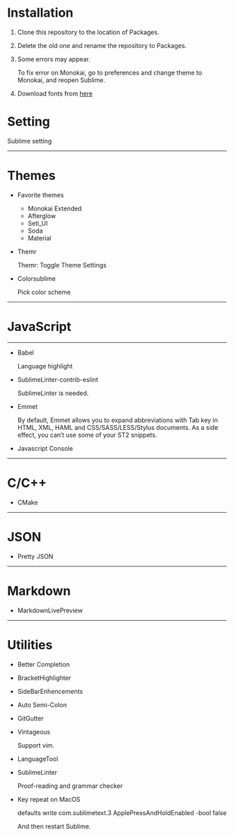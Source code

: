 # Installation

1. Clone this repository to the location of Packages.

2. Delete the old one and rename the repository to Packages.

3. Some errors may appear.

	To fix error on Monokai, go to preferences and change theme to Monokai, and reopen Sublime.

4. Download fonts from [here](https://github.com/chunfantasy/fonts)

# Setting

Sublime setting

---

# Themes

* Favorite themes

	+ Monokai Extended
	+ Afterglow
	+ Seti_UI
	+ Soda
	+ Material

* Themr

	Themr: Toggle Theme Settings

* Colorsublime

	Pick color scheme

---

# JavaScript

---

* Babel

	Language highlight

* SublimeLinter-contrib-eslint

	SublimeLinter is needed.

* Emmet

	By default, Emmet allows you to expand abbreviations with Tab key in HTML, XML, HAML and CSS/SASS/LESS/Stylus documents. As a side effect, you can’t use some of your ST2 snippets.

* Javascript Console

---

# C/C++

* CMake

---

# JSON

* Pretty JSON

---

# Markdown

* MarkdownLivePreview

---

# Utilities

* Better Completion

* BracketHighlighter

* SideBarEnhencements

* Auto Semi-Colon

* GitGutter

* Vintageous

	Support vim.

* LanguageTool

* SublimeLinter

	Proof-reading and grammar checker

* Key repeat on MacOS

	defaults write com.sublimetext.3 ApplePressAndHoldEnabled -bool false

	And then restart Sublime.
